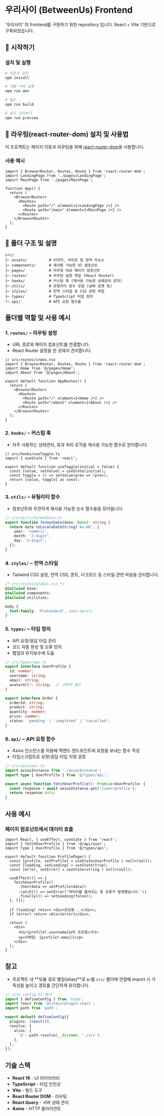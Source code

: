 # 우리사이 (BetweenUs) Frontend

'우리사이' 의 frontend를 구현하기 위한 repository 입니다. React + Vite 기반으로 구축되었습니다.

## 🚀 시작하기

### 설치 및 실행

```bash
# 의존성 설치
npm install

# 개발 서버 실행
npm run dev

# 빌드
npm run build

# 빌드 미리보기
npm run preview
```

## 🚦 라우팅(react-router-dom) 설치 및 사용법

이 프로젝트는 페이지 이동과 라우팅을 위해 [react-router-dom](https://reactrouter.com/)을 사용합니다.

### 사용 예시

```tsx
import { BrowserRouter, Routes, Route } from 'react-router-dom';
import LandingPage from './pages/LandingPage';
import MainPage from './pages/MainPage';

function App() {
  return (
    <BrowserRouter>
      <Routes>
        <Route path="/" element={<LandingPage />} />
        <Route path="/main" element={<MainPage />} />
      </Routes>
    </BrowserRouter>
  );
}
```

## 📁 폴더 구조 및 설명

```plaintext
src/
├─ assets/          # 이미지, 아이콘 등 정적 리소스
├─ components/      # 재사용 가능한 UI 컴포넌트
├─ pages/           # 라우팅 대상 페이지 컴포넌트
├─ routes/          # 라우팅 설정 파일 (React Router)
├─ hooks/           # 커스텀 훅 (재사용 가능한 상태관리 로직)
├─ utils/           # 유틸리티 함수 모음 (날짜 포맷 등)
├─ styles/          # 전역 스타일 및 CSS 관련 파일
├─ types/           # TypeScript 타입 정의
└─ api/             # API 요청 함수들
```

## 폴더별 역할 및 사용 예시

### 1. `routes/` – 라우팅 설정

* URL 경로와 페이지 컴포넌트를 연결합니다.
* React Router 설정을 한 곳에서 관리합니다.

```tsx
// src/routes/index.tsx
import { BrowserRouter, Routes, Route } from 'react-router-dom';
import Home from '@/pages/Home';
import About from '@/pages/About';

export default function AppRoutes() {
  return (
    <BrowserRouter>
      <Routes>
        <Route path="/" element={<Home />} />
        <Route path="/about" element={<About />} />
      </Routes>
    </BrowserRouter>
  );
}
```

### 2. `hooks/` – 커스텀 훅

* 자주 사용하는 상태관리, 효과 처리 로직을 재사용 가능한 함수로 분리합니다.

```tsx
// src/hooks/useToggle.ts
import { useState } from 'react';

export default function useToggle(initial = false) {
  const [value, setValue] = useState(initial);
  const toggle = () => setValue(prev => !prev);
  return [value, toggle] as const;
}
```

### 3. `utils/` – 유틸리티 함수

* 컴포넌트와 무관하게 재사용 가능한 순수 함수들을 모아둡니다.

```ts
// src/utils/formatDate.ts
export function formatDate(date: Date): string {
  return date.toLocaleDateString('ko-KR', {
    year: 'numeric',
    month: '2-digit',
    day: '2-digit',
  });
}
```

### 4. `styles/` – 전역 스타일

* Tailwind CSS 설정, 전역 CSS, 폰트, 다크모드 등 스타일 관련 파일을 관리합니다.

```css
/* src/styles/global.css */
@tailwind base;
@tailwind components;
@tailwind utilities;

body {
  font-family: 'Pretendard', sans-serif;
}
```

### 5. `types/` – 타입 정의

* API 요청/응답 타입 관리
* 코드 자동 완성 및 오류 방지
* 협업과 유지보수에 도움

```ts
// src/types/api.ts
export interface UserProfile {
  id: number;
  username: string;
  email: string;
  avatarUrl?: string;  // 선택적 필드
}

export interface Order {
  orderId: string;
  product: string;
  quantity: number;
  price: number;
  status: 'pending' | 'completed' | 'cancelled';
}
```

### 6. `api/` – API 요청 함수

* Axios 인스턴스를 이용해 백엔드 엔드포인트에 요청을 보내는 함수 작성
* 타입스크립트로 요청/응답 타입 지정 권장

```ts
// src/api/user.ts
import axiosInstance from './axiosInstance';
import type { UserProfile } from '@/types/api';

export async function fetchUserProfile(): Promise<UserProfile> {
  const response = await axiosInstance.get('/user/profile');
  return response.data;
}
```

## 사용 예시

### 페이지 컴포넌트에서 데이터 호출

```tsx
import React, { useEffect, useState } from 'react';
import { fetchUserProfile } from '@/api/user';
import type { UserProfile } from '@/types/api';

export default function ProfilePage() {
  const [profile, setProfile] = useState<UserProfile | null>(null);
  const [loading, setLoading] = useState(true);
  const [error, setError] = useState<string | null>(null);

  useEffect(() => {
    fetchUserProfile()
      .then(data => setProfile(data))
      .catch(() => setError('데이터를 불러오는 중 오류가 발생했습니다.'))
      .finally(() => setLoading(false));
  }, []);

  if (loading) return <div>로딩중...</div>;
  if (error) return <div>{error}</div>;

  return (
    <div>
      <h1>{profile?.username}님의 프로필</h1>
      <p>이메일: {profile?.email}</p>
    </div>
  );
}
```

## 참고

* 프로젝트 내 **모듈 경로 별칭(alias)**로 `@/`를 `src/` 폴더에 연결해 import 시 가독성을 높이고 경로를 간단하게 유지합니다.

```ts
// vite.config.ts 예시
import { defineConfig } from 'vite';
import react from '@vitejs/plugin-react';
import path from 'path';

export default defineConfig({
  plugins: [react()],
  resolve: {
    alias: {
      '@': path.resolve(__dirname, './src'),
    },
  },
});
```

## 기술 스택

- **React 18** - UI 라이브러리
- **TypeScript** - 타입 안전성
- **Vite** - 빌드 도구
- **React Router DOM** - 라우팅
- **React Query** - 서버 상태 관리
- **Axios** - HTTP 클라이언트

